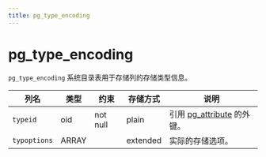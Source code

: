 ```yaml
---
title: pg_type_encoding
---
```


# pg_type_encoding

`pg_type_encoding` 系统目录表用于存储列的存储类型信息。

|列名|类型|约束|存储方式|说明|
|------|----|--------|-------|-----------|
|`typeid`|oid|not null|plain|引用 [pg_attribute](./pg-attribute.md) 的外键。|
|`typoptions`|ARRAY| |extended|实际的存储选项。|
